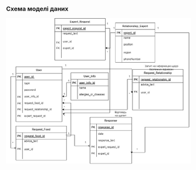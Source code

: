 ### Схема моделі даних

![image](https://github.com/oleksandrblazhko/ai-216-pashko/blob/laboratory-Work-5/2-SoftwareDesign/2.3-DataModel/RelDB%20(1)%20(1)-%D0%92%D0%B0%D1%80%D1%96%D0%B0%D0%BD%D1%82%20(%D0%B0).jpg)
